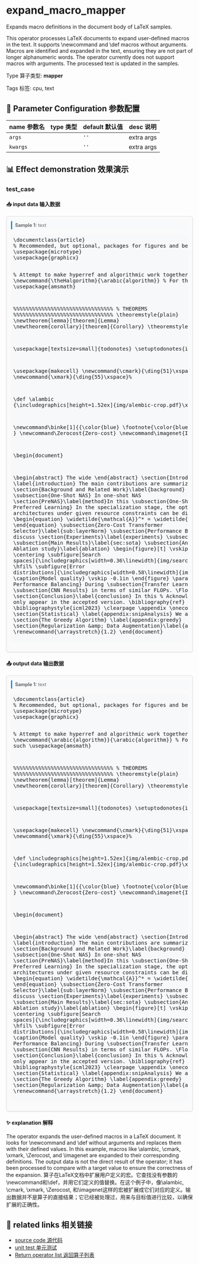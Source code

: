 # expand_macro_mapper

Expands macro definitions in the document body of LaTeX samples.

This operator processes LaTeX documents to expand user-defined macros in the text. It
supports \newcommand and \def macros without arguments. Macros are identified and
expanded in the text, ensuring they are not part of longer alphanumeric words. The
operator currently does not support macros with arguments. The processed text is updated
in the samples.

Type 算子类型: **mapper**

Tags 标签: cpu, text

## 🔧 Parameter Configuration 参数配置
| name 参数名 | type 类型 | default 默认值 | desc 说明 |
|--------|------|--------|------|
| `args` |  | `''` | extra args |
| `kwargs` |  | `''` | extra args |

## 📊 Effect demonstration 效果演示
### test_case

#### 📥 input data 输入数据
<div class="sample-card" style="border:1px solid #ddd; padding:12px; margin:8px 0; border-radius:6px; background:#fafafa; box-shadow:0 1px 3px rgba(0,0,0,0.1);"><div class="sample-header" style="background:#f8f9fa; padding:4px 8px; margin-bottom:6px; border-radius:3px; font-size:0.9em; color:#666; border-left:3px solid #007acc;"><strong>Sample 1:</strong> text</div><pre style="padding:6px; background:#f6f8fa; border-radius:4px; overflow-x:auto; white-space:pre; word-wrap:normal;">\documentclass{article}
% Recommended, but optional, packages for figures and better typesetting:
\usepackage{microtype}
\usepackage{graphicx}

% Attempt to make hyperref and algorithmic work together better:
\newcommand{\theHalgorithm}{\arabic{algorithm}}
% For theorems and such
\usepackage{amsmath}

%%%%%%%%%%%%%%%%%%%%%%%%%%%%%%%%
% THEOREMS
%%%%%%%%%%%%%%%%%%%%%%%%%%%%%%%%
\theoremstyle{plain}
\newtheorem{lemma}[theorem]{Lemma}
\newtheorem{corollary}[theorem]{Corollary}
\theoremstyle{definition}

\usepackage[textsize=small]{todonotes}
\setuptodonotes{inline}

\usepackage{makecell}
\newcommand{\cmark}{\ding{51}\xspace}%
\newcommand{\xmark}{\ding{55}\xspace}%

\def \alambic {\includegraphics[height=1.52ex]{img/alembic-crop.pdf}\xspace}

\newcommand\binke[1]{{\color{blue} \footnote{\color{blue}binke: #1}} }
\newcommand\Zerocost{Zero-cost}
\newcommand\imagenet{ImageNet}

\begin{document}

\begin{abstract}
The wide
\end{abstract}
\section{Introduction}
\label{introduction}
The main contributions are summarized as follows:
\section{Background and Related Work}\label{background}
\subsection{One-Shot NAS} In one-shot NAS
\section{PreNAS}\label{method}In this
\subsection{One-Shot NAS with Preferred Learning}
In the specialization stage, the optimal architectures under given  resource constraints can be directly obtained:
\begin{equation}
\widetilde{\mathcal{A}}^* = \widetilde{\mathcal{A}} .
\end{equation}
\subsection{Zero-Cost Transformer Selector}\label{sub:layerNorm}
\subsection{Performance Balancing} We discuss
\section{Experiments}\label{experiments}
\subsection{Setup}
\subsection{Main Results}\label{sec:sota}
\subsection{Analysis and Ablation study}\label{ablation}
\begin{figure}[t]
\vskip 0.1in
    \centering
    \subfigure[Search spaces]{\includegraphics[width=0.36\linewidth]{img/search_space.pdf}\label{fg:search_space:a}}%
    \hfil%
    \subfigure[Error distributions]{\includegraphics[width=0.58\linewidth]{img/cumulation.pdf}\label{fg:search_space:b}}
    \caption{Model quality}
\vskip -0.1in
\end{figure}
\paragraph{Effect of Performance Balancing} During
\subsection{Transfer Learning Results}
\subsection{CNN Results} in terms of similar FLOPs.
\FloatBarrier
\section{Conclusion}\label{conclusion} In this
% Acknowledgements should only appear in the accepted version.
\bibliography{ref}
\bibliographystyle{icml2023}
\clearpage
\appendix
\onecolumn
\section{Statistical}
\label{appendix:snipAnalysis} We analyze
\section{The Greedy Algorithm}
\label{appendix:greedy}
\section{Regularization \&amp; Data Augmentation}\label{appendix:aug}
\renewcommand{\arraystretch}{1.2}
\end{document}
</pre></div>

#### 📤 output data 输出数据
<div class="sample-card" style="border:1px solid #ddd; padding:12px; margin:8px 0; border-radius:6px; background:#fafafa; box-shadow:0 1px 3px rgba(0,0,0,0.1);"><div class="sample-header" style="background:#f8f9fa; padding:4px 8px; margin-bottom:6px; border-radius:3px; font-size:0.9em; color:#666; border-left:3px solid #007acc;"><strong>Sample 1:</strong> text</div><pre style="padding:6px; background:#f6f8fa; border-radius:4px; overflow-x:auto; white-space:pre; word-wrap:normal;">\documentclass{article}
% Recommended, but optional, packages for figures and better typesetting:
\usepackage{microtype}
\usepackage{graphicx}

% Attempt to make hyperref and algorithmic work together better:
\newcommand{\arabic{algorithm}}{\arabic{algorithm}}
% For theorems and such
\usepackage{amsmath}

%%%%%%%%%%%%%%%%%%%%%%%%%%%%%%%%
% THEOREMS
%%%%%%%%%%%%%%%%%%%%%%%%%%%%%%%%
\theoremstyle{plain}
\newtheorem{lemma}[theorem]{Lemma}
\newtheorem{corollary}[theorem]{Corollary}
\theoremstyle{definition}

\usepackage[textsize=small]{todonotes}
\setuptodonotes{inline}

\usepackage{makecell}
\newcommand{\cmark}{\ding{51}\xspace}%
\newcommand{\xmark}{\ding{55}\xspace}%

\def \includegraphics[height=1.52ex]{img/alembic-crop.pdf}\xspace {\includegraphics[height=1.52ex]{img/alembic-crop.pdf}\xspace}

\newcommand\binke[1]{{\color{blue} \footnote{\color{blue}binke: #1}} }
\newcommand\Zerocost{Zero-cost}
\newcommand\imagenet{ImageNet}

\begin{document}

\begin{abstract}
The wide
\end{abstract}
\section{Introduction}
\label{introduction}
The main contributions are summarized as follows:
\section{Background and Related Work}\label{background}
\subsection{One-Shot NAS} In one-shot NAS
\section{PreNAS}\label{method}In this
\subsection{One-Shot NAS with Preferred Learning}
In the specialization stage, the optimal architectures under given  resource constraints can be directly obtained:
\begin{equation}
\widetilde{\mathcal{A}}^* = \widetilde{\mathcal{A}} .
\end{equation}
\subsection{Zero-Cost Transformer Selector}\label{sub:layerNorm}
\subsection{Performance Balancing} We discuss
\section{Experiments}\label{experiments}
\subsection{Setup}
\subsection{Main Results}\label{sec:sota}
\subsection{Analysis and Ablation study}\label{ablation}
\begin{figure}[t]
\vskip 0.1in
    \centering
    \subfigure[Search spaces]{\includegraphics[width=0.36\linewidth]{img/search_space.pdf}\label{fg:search_space:a}}%
    \hfil%
    \subfigure[Error distributions]{\includegraphics[width=0.58\linewidth]{img/cumulation.pdf}\label{fg:search_space:b}}
    \caption{Model quality}
\vskip -0.1in
\end{figure}
\paragraph{Effect of Performance Balancing} During
\subsection{Transfer Learning Results}
\subsection{CNN Results} in terms of similar FLOPs.
\FloatBarrier
\section{Conclusion}\label{conclusion} In this
% Acknowledgements should only appear in the accepted version.
\bibliography{ref}
\bibliographystyle{icml2023}
\clearpage
\appendix
\onecolumn
\section{Statistical}
\label{appendix:snipAnalysis} We analyze
\section{The Greedy Algorithm}
\label{appendix:greedy}
\section{Regularization \&amp; Data Augmentation}\label{appendix:aug}
\renewcommand{\arraystretch}{1.2}
\end{document}
</pre></div>

#### ✨ explanation 解释
The operator expands the user-defined macros in a LaTeX document. It looks for \newcommand and \def without arguments and replaces them with their defined values. In this example, macros like \alambic, \cmark, \xmark, \Zerocost, and \imagenet are expanded to their corresponding definitions. The output data is not the direct result of the operator; it has been processed to compare with a target value to ensure the correctness of the expansion.
算子在LaTeX文档中扩展用户定义的宏。它查找没有参数的\newcommand和\def，并用它们定义的值替换。在这个例子中，像\alambic, \cmark, \xmark, \Zerocost, 和\imagenet这样的宏被扩展成它们对应的定义。输出数据并不是算子的直接结果；它已经被处理过，用来与目标值进行比较，以确保扩展的正确性。


## 🔗 related links 相关链接
- [source code 源代码](../../../data_juicer/ops/mapper/expand_macro_mapper.py)
- [unit test 单元测试](../../../tests/ops/mapper/test_expand_macro_mapper.py)
- [Return operator list 返回算子列表](../../Operators.md)